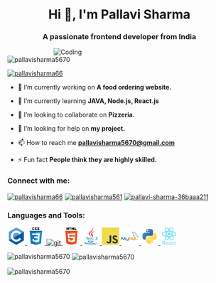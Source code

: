 
<h1 align="center">Hi 👋, I'm Pallavi Sharma</h1>
<h3 align="center">A passionate frontend developer from India</h3>
<img align="right" alt="Coding" width="400" src="https://miro.medium.com/max/1400/1*qdAW1TjCN57h1lbuuzvchg.gif">

<p align="left"> <img src="https://komarev.com/ghpvc/?username=pallavisharma5670&label=Profile%20views&color=0e75b6&style=flat" alt="pallavisharma5670" /> </p>

<p align="left"> <a href="https://twitter.com/pallavisharma66" target="blank"><img src="https://img.shields.io/twitter/follow/pallavisharma66?logo=twitter&style=for-the-badge" alt="pallavisharma66" /></a> </p>

- 🔭 I’m currently working on **A food ordering website.**

- 🌱 I’m currently learning **JAVA, Node.js, React.js**

- 👯 I’m looking to collaborate on **Pizzeria.**

- 🤝 I’m looking for help on **my project.**

- 📫 How to reach me **pallavisharma5670@gmail.com**

- ⚡ Fun fact **People think they are highly skilled.**

<h3 align="left">Connect with me:</h3>
<p align="left">
<a href="https://twitter.com/pallavisharma66" target="blank"><img align="center" src="https://raw.githubusercontent.com/rahuldkjain/github-profile-readme-generator/master/src/images/icons/Social/twitter.svg" alt="pallavisharma66" height="30" width="40" /></a>
<a href="https://www.hackerrank.com/pallavisharma561" target="blank"><img align="center" src="https://raw.githubusercontent.com/rahuldkjain/github-profile-readme-generator/master/src/images/icons/Social/hackerrank.svg" alt="pallavisharma561" height="30" width="40" /></a>
<a href="https://linkedin.com/in/pallavi-sharma-36baaa211" target="blank"><img align="center" src="https://raw.githubusercontent.com/rahuldkjain/github-profile-readme-generator/master/src/images/icons/Social/linked-in-alt.svg" alt="pallavi-sharma-36baaa211" height="30" width="40" /></a>
</p>

<h3 align="left">Languages and Tools:</h3>
<p align="left"> <a href="https://www.cprogramming.com/" target="_blank" rel="noreferrer"> <img src="https://raw.githubusercontent.com/devicons/devicon/master/icons/c/c-original.svg" alt="c" width="40" height="40"/> </a> <a href="https://www.w3schools.com/css/" target="_blank" rel="noreferrer"> <img src="https://raw.githubusercontent.com/devicons/devicon/master/icons/css3/css3-original-wordmark.svg" alt="css3" width="40" height="40"/> </a> <a href="https://git-scm.com/" target="_blank" rel="noreferrer"> <img src="https://www.vectorlogo.zone/logos/git-scm/git-scm-icon.svg" alt="git" width="40" height="40"/> </a> <a href="https://www.w3.org/html/" target="_blank" rel="noreferrer"> <img src="https://raw.githubusercontent.com/devicons/devicon/master/icons/html5/html5-original-wordmark.svg" alt="html5" width="40" height="40"/> </a> <a href="https://www.java.com" target="_blank" rel="noreferrer"> <img src="https://raw.githubusercontent.com/devicons/devicon/master/icons/java/java-original.svg" alt="java" width="40" height="40"/> </a> <a href="https://developer.mozilla.org/en-US/docs/Web/JavaScript" target="_blank" rel="noreferrer"> <img src="https://raw.githubusercontent.com/devicons/devicon/master/icons/javascript/javascript-original.svg" alt="javascript" width="40" height="40"/> </a> <a href="https://www.mysql.com/" target="_blank" rel="noreferrer"> <img src="https://raw.githubusercontent.com/devicons/devicon/master/icons/mysql/mysql-original-wordmark.svg" alt="mysql" width="40" height="40"/> </a> <a href="https://www.python.org" target="_blank" rel="noreferrer"> <img src="https://raw.githubusercontent.com/devicons/devicon/master/icons/python/python-original.svg" alt="python" width="40" height="40"/> </a> <a href="https://reactjs.org/" target="_blank" rel="noreferrer"> <img src="https://raw.githubusercontent.com/devicons/devicon/master/icons/react/react-original-wordmark.svg" alt="react" width="40" height="40"/> </a> </p>

<p><img align="left" src="https://github-readme-stats.vercel.app/api/top-langs?username=pallavisharma5670&show_icons=true&locale=en&layout=compact" alt="pallavisharma5670" /></p>

<p>&nbsp;<img align="center" src="https://github-readme-stats.vercel.app/api?username=pallavisharma5670&show_icons=true&locale=en" alt="pallavisharma5670" /></p>

<p><img align="center" src="https://github-readme-streak-stats.herokuapp.com/?user=pallavisharma5670&" alt="pallavisharma5670" /></p>
